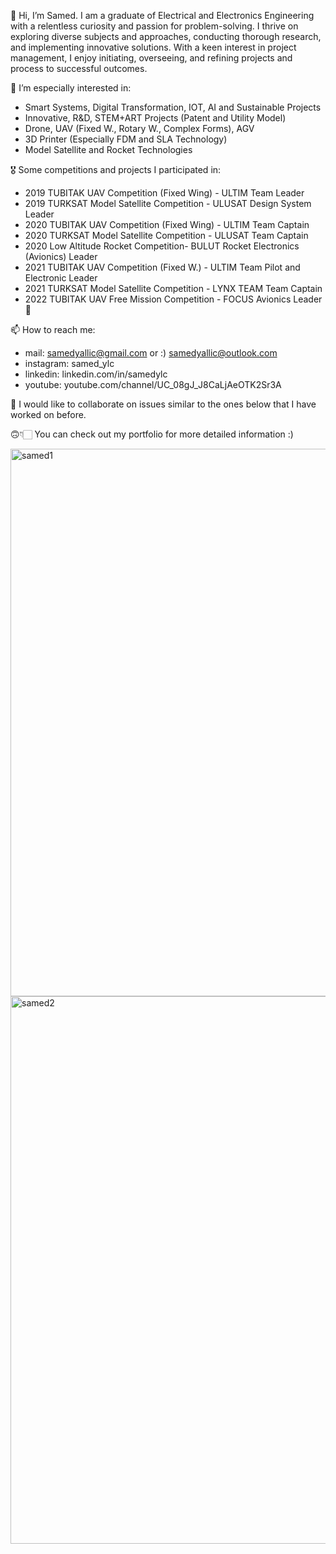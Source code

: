👋 Hi, I’m Samed. I am a graduate of Electrical and Electronics Engineering with a relentless curiosity and passion for problem-solving. I thrive on exploring diverse subjects and approaches, conducting thorough research, and implementing innovative solutions. With a keen interest in project management, I enjoy initiating, overseeing, and refining projects and process to successful outcomes.


👀 I’m especially interested in:
- Smart Systems, Digital Transformation, IOT, AI and Sustainable Projects
- Innovative, R&D, STEM+ART Projects (Patent and Utility Model)
- Drone, UAV (Fixed W., Rotary W., Complex Forms), AGV
- 3D Printer (Especially FDM and SLA Technology)
- Model Satellite and Rocket Technologies

🎖️ Some competitions and projects I participated in:
- 2019 TUBITAK UAV Competition (Fixed Wing) - ULTIM Team Leader
- 2019 TURKSAT Model Satellite Competition - ULUSAT Design System Leader
- 2020 TUBITAK UAV Competition (Fixed Wing) - ULTIM Team Captain
- 2020 TURKSAT Model Satellite Competition - ULUSAT Team Captain
- 2020 Low Altitude Rocket Competition- BULUT Rocket Electronics (Avionics) Leader
- 2021 TUBITAK UAV Competition (Fixed W.) - ULTIM Team Pilot and Electronic Leader
- 2021 TURKSAT Model Satellite Competition - LYNX TEAM Team Captain
- 2022 TUBITAK UAV Free Mission Competition - FOCUS Avionics Leader 🏅

📫 How to reach me:
- mail: samedyallic@gmail.com or :) samedyallic@outlook.com
- instagram: samed_ylc
- linkedin: linkedin.com/in/samedylc
- youtube: youtube.com/channel/UC_08gJ_J8CaLjAeOTK2Sr3A

💞️ I would like to collaborate on issues similar to the ones below that I have worked on before.

🙃👇🏻 You can check out my portfolio for more detailed information :)

<img width="876" alt="samed1" src="https://github.com/Samed-ylc/Samed-ylc/assets/168031131/00117285-be80-45fa-a479-c8486fce2085">
<img width="876" alt="samed2" src="https://github.com/Samed-ylc/Samed-ylc/assets/168031131/105dd180-a68f-4e78-8518-d37738617c85">

<!---
Samed-ylc/Samed-ylc is a ✨ special ✨ repository because its `README.md` (this file) appears on your GitHub profile.
You can click the Preview link to take a look at your changes.
--->
